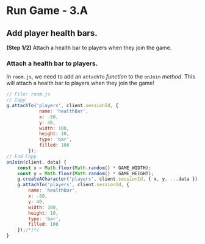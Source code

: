 # Run Game - 3.A

## Add player health bars.

**(Step 1/2)** Attach a health bar to players when they join the game.

### Attach a health bar to players.

In `room.js`, we need to add an `attachTo` _function_ to the `onJoin` _method_. This will attach a health bar to players when they join the game!

``` javascript
// File: room.js
// Copy
g.attachTo('players', client.sessionId, {  
			name: 'healthBar',
			x: -50,
			y: 40,
			width: 100,
			height: 10,
			type: 'bar',
			filled: 100
		});
// End Copy
onJoin(client, data) {
	const x = Math.floor(Math.random() * GAME_WIDTH);
	const y = Math.floor(Math.random() * GAME_HEIGHT);
	g.createACharacter('players', client.sessionId, { x, y, ...data });/*[*/
	g.attachTo('players', client.sessionId, {  
		name: 'healthBar',
		x: -50,
		y: 40,
		width: 100,
		height: 10,
		type: 'bar',
		filled: 100
	});/*]*/
}
```
